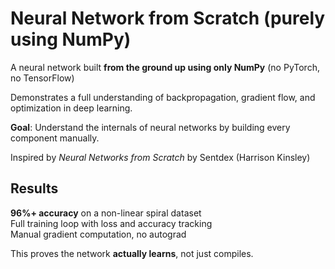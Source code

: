 # Neural Network from Scratch (purely using NumPy)

A neural network built **from the ground up using only NumPy**  (no PyTorch, no TensorFlow)

Demonstrates a full understanding of backpropagation, gradient flow, and optimization in deep learning.

**Goal**: Understand the internals of neural networks by building every component manually.

Inspired by *Neural Networks from Scratch* by Sentdex (Harrison Kinsley)

## Results

**96%+ accuracy** on a non-linear spiral dataset  
Full training loop with loss and accuracy tracking  
Manual gradient computation, no autograd

This proves the network **actually learns**, not just compiles.
